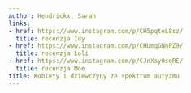 ```yaml
---
author: Hendrickx, Sarah
links:
- href: https://www.instagram.com/p/CH5pqteL8sz/
  title: recenzja Idy
- href: https://www.instagram.com/p/CHUmqGNnPZ9/
  title: recenzja Loli
- href: https://www.instagram.com/p/CJnXsy0sqRE/
  title: recenzja Moe
title: Kobiety i dziewczyny ze spektrum autyzmu
---
```

